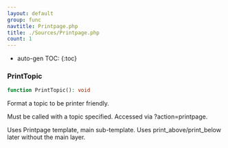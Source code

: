 ```yaml
---
layout: default
group: func
navtitle: Printpage.php
title: ./Sources/Printpage.php
count: 1
---
```

* auto-gen TOC:
{:toc}
### PrintTopic

```php
function PrintTopic(): void
```
Format a topic to be printer friendly.

Must be called with a topic specified.
Accessed via ?action=printpage.

Uses Printpage template, main sub-template.
Uses print_above/print_below later without the main layer.

